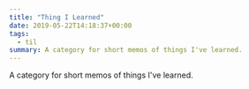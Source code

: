 ```yaml
---
title: "Thing I Learned"
date: 2019-05-22T14:18:37+00:00
tags: 
  - til
summary: A category for short memos of things I've learned.
---
```


A category for short memos of things I've learned.

